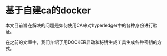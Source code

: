 # 基于自建ca的docker

本文目前旨在解决的问题是如何使用CA来对hyperledger中的各种身份进行验证。

在之前的文章中，我们介绍了用DOCKER启动和秘钥生成工具生成各种密钥的方式。